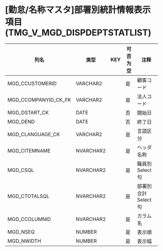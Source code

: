 # [勤怠/名称マスタ]部署別統計情報表示項目(TMG_V_MGD_DISPDEPTSTATLIST)
| 列名   | 类型   | KEY  | 可否为空 | 注释   |
| ---- | ---- | ---- | ---- | ---- |
|MGD_CCUSTOMERID|VARCHAR2||是|顧客コード|
|MGD_CCOMPANYID_CK_FK|VARCHAR2||是|法人コード|
|MGD_DSTART_CK|DATE||否|開始日|
|MGD_DEND|DATE||否|終了日|
|MGD_CLANGUAGE_CK|VARCHAR2||是|言語区分|
|MGD_CITEMNAME|NVARCHAR2||是|ヘッダ名称|
|MGD_CSQL|NVARCHAR2||是|職員別Select句|
|MGD_CTOTALSQL|NVARCHAR2||是|部署別合計Select句|
|MGD_CCOLUMNID|NVARCHAR2||是|カラム名|
|MGD_NSEQ|NUMBER||是|表示順|
|MGD_NWIDTH|NUMBER||是|表示幅|

